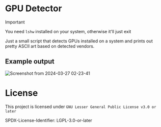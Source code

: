 # GPU Detector

>[!IMPORTANT]
>You need `lshw` installed on your system, otherwise it'll just exit

Just a small script that detects GPUs installed on a system and prints out pretty ASCII art based on detected vendors.

## Example output
![Screenshot from 2024-03-27 02-23-41](https://github.com/Jefferson-tan/GPU-detector-script/assets/56427943/249a30c6-4202-4994-a756-3a1e0ef99d5f)

# License
This project is licensed under `GNU Lesser General Public License v3.0 or later`

SPDX-License-Identifier: LGPL-3.0-or-later
